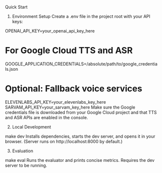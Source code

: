 Quick Start
1. Environment Setup
Create a .env file in the project root with your API keys:

OPENAI_API_KEY=your_openai_api_key_here

# For Google Cloud TTS and ASR
GOOGLE_APPLICATION_CREDENTIALS=/absolute/path/to/google_credentials.json

# Optional: Fallback voice services
ELEVENLABS_API_KEY=your_elevenlabs_key_here
SARVAM_API_KEY=your_sarvam_key_here
Make sure the Google credentials file is downloaded from your Google Cloud project and that TTS and ASR APIs are enabled in the console.

2. Local Development

make dev
Installs dependencies, starts the dev server, and opens it in your browser.
(Server runs on http://localhost:8000 by default.)

3. Evaluation

make eval
Runs the evaluator and prints concise metrics.
Requires the dev server to be running.